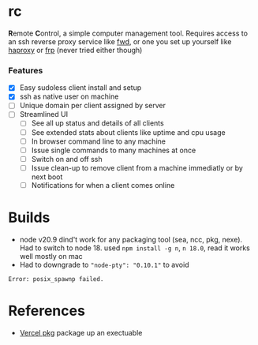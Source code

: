# rc
**R**emote **C**ontrol, a simple computer management tool. Requires access to an ssh reverse proxy service like [fwd](https://rockz-one.github.io/fwd-docs/), or one you set up yourself like [haproxy](https://github.com/haproxy/haproxy) or [frp](https://github.com/fatedier/frp) (never tried either though)

### Features
- [x] Easy sudoless client install and setup
- [x] ssh as native user on machine
- [ ] Unique domain per client assigned by server
- [ ] Streamlined UI
    - [ ] See all up status and details of all clients
    - [ ] See extended stats about clients like uptime and cpu usage
    - [ ] In browser command line to any machine
    - [ ] Issue single commands to many machines at once
    - [ ] Switch on and off ssh
    - [ ] Issue clean-up to remove client from a machine immediatly or by next boot
    - [ ] Notifications for when a client comes online

# Builds
- node v20.9 dind't work for any packaging tool (sea, ncc, pkg, nexe). Had to switch to node 18. used `npm install -g n`, `n 18.0`, read it works well mostly on mac
- Had to downgrade to `"node-pty": "0.10.1"` to avoid 
```bash
Error: posix_spawnp failed.
```

# References
- [Vercel pkg](https://github.com/vercel/pkg) package up an exectuable